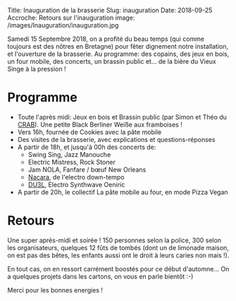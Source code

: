 Title: Inauguration de la brasserie
Slug: inauguration
Date: 2018-09-25
Accroche: Retours sur l'inauguration
image: /images/Inauguration/inauguration.jpg

Samedi 15 Septembre 2018, on a profité du beau temps (qui comme toujours est des nôtres en Bretagne) pour fêter dignement notre installation, et l'ouverture de la brasserie. Au programme: des copains, des jeux en bois, un four mobile, des concerts, un brassin public et… de la bière du Vieux Singe à la pression !

# Programme

- Toute l'après midi: Jeux en bois et Brassin public (par Simon et Théo du [CRAB](https://www.crab-rennes.fr)). Une petite Black Berliner Weiße aux framboises !
- Vers 16h, fournée de Cookies avec la pâte mobile
- Des visites de la brasserie, avec explications et questions-réponses
- A partir de 18h, et jusqu'à 00h des concerts de:
  - Swing Sing, Jazz Manouche
  - Electric Mistress, Rock Stoner
  - Jam NOLA, Fanfare / bœuf New Orleans
  - [Nacara](https://soundcloud.com/nacaramusic/tracks), de l'electro down-tempo
  - [DU3L](https://du3l.bandcamp.com/releases), Electro  Synthwave Oeniric
- A partir de 20h, le collectif La pâte mobile au four, en mode Pizza Vegan

# Retours

Une super après-midi et soirée ! 150 personnes selon la police, 300 selon les organisateurs, quelques 12 fûts de tombés (dont un de limonade maison, on est pas des bêtes, les enfants aussi ont le droit à leurs caries non mais !).

En tout cas, on en ressort carrément boostés pour ce début d'automne… On a quelques projets dans les cartons, on vous en parle bientôt :-)

Merci pour les bonnes energies !
